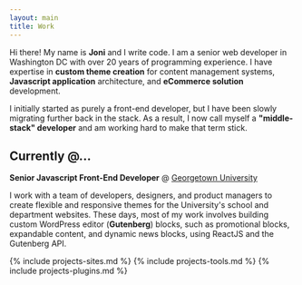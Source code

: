 ```yaml
---
layout: main
title: Work
---
```


Hi there! My name is **Joni** and I write code. I am a senior web developer in Washington DC with over 20 years of programming experience. I have expertise in **custom theme creation** for content management systems, **Javascript application** architecture, and **eCommerce solution** development.

I initially started as purely a front-end developer, but I have been slowly migrating further back in the stack. As a result, I now call myself a **"middle-stack" developer** and am working hard to make that term stick.

## Currently @...

**Senior Javascript Front-End Developer** @ [Georgetown University](https://georgetown.edu)

I work with a team of developers, designers, and product managers to create flexible and responsive themes for the University's school and department websites. These days, most of my work involves building custom WordPress editor (**Gutenberg**) blocks, such as promotional blocks, expandable content, and dynamic news blocks, using ReactJS and the Gutenberg API.

{% include projects-sites.md %}
{% include projects-tools.md %}
{% include projects-plugins.md %}
